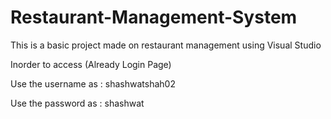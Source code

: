 # Restaurant-Management-System
This is a basic project made on restaurant management using Visual Studio


Inorder to access (Already Login Page)


Use the username as : shashwatshah02


Use the password as : shashwat

